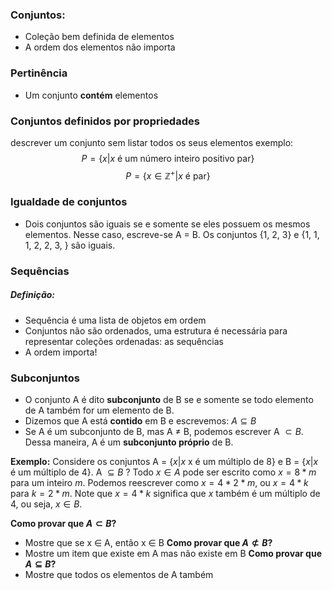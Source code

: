 ### Conjuntos:
- Coleção bem definida de elementos 
- A ordem dos elementos não importa

### Pertinência
- Um conjunto **contém** elementos 
### Conjuntos definidos por propriedades
descrever um conjunto sem listar todos os seus elementos 
exemplo:
$$
P = \{x | x \text{ é um número inteiro positivo par}\}
$$
$$
P= \{x \in \mathbb{Z}^{+} | x \text{ é par}\}
$$
### Igualdade de conjuntos 
- Dois conjuntos são iguais se e somente se eles possuem os mesmos elementos. Nesse caso, escreve-se A = B.
Os conjuntos {1, 2, 3} e {1, 1, 1, 2, 2, 3, } são iguais.
### Sequências 

##### Definição:
- Sequência é uma lista de objetos em ordem
- Conjuntos não são ordenados, uma estrutura é necessária para representar coleções ordenadas: as sequências 
- A ordem importa!
### Subconjuntos
- O conjunto A é dito **subconjunto** de B se e somente se todo elemento de A também for um elemento de B. 
- Dizemos que A está **contido** em B e escrevemos: $A \subseteq  B$
- Se A é um subconjunto de B, mas A $\neq$ B, podemos escrever A $\subset B$. Dessa maneira, A é um **subconjunto próprio** de B. 

**Exemplo:**
Considere os conjuntos A = $\{ x | x \text{ x é um múltiplo de 8}\}$ e B = $\{ x |x \text{ é um múltiplo de 4}\}$.
A $\subseteq B$ ?
Todo $x \in A$ pode ser escrito como $x = 8*m$ para um inteiro $m$.
Podemos reescrever como $x = 4 * 2 * m$, ou $x = 4 * k$ para $k = 2 * m$.
Note que $x = 4 * k$ significa que $x$ também é um múltiplo de 4, ou seja, $x  \in B$.

**Como provar que $A \subset B$?**
- Mostre que se x $\in$ A, então x $\in$ B
**Como provar que $A \not\subset B$?**
- Mostre um item que existe em A mas não existe em B
**Como provar que $A \subseteq B$?**
- Mostre que todos os elementos de A também 

